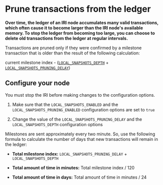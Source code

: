 # Prune transactions from the ledger

**Over time, the ledger of an IRI node accumulates many valid transactions, which often cause it to become larger than the IRI node's available memory. To stop the ledger from becoming too large, you can choose to delete old transactions from the ledger at regular intervals.**

Transactions are pruned only if they were confirmed by a milestone transaction that is older than the result of the following calculation:

current milestone index - ([`LOCAL_SNAPSHOTS_DEPTH`](../references/iri-configuration-options.md#local-snapshots-depth) +
[`LOCAL_SNAPSHOTS_PRUNING_DELAY`](../references/iri-configuration-options.md#local-snapshots-pruning-delay))

## Configure your node

You must stop the IRI before making changes to the configuration options.

1. Make sure that the `LOCAL_SNAPSHOTS_ENABLED` and the `LOCAL_SNAPSHOTS_PRUNING_ENABLED` configuration options are set to `true`

2. Change the value of the `LOCAL_SNAPSHOTS_PRUNING_DELAY` and the `LOCAL_SNAPSHOTS_DEPTH` configuration options

Milestones are sent approximately every two minute. So, use the following formula to calculate the number of days that new transactions will remain in the ledger:

* **Total milestone index:** `LOCAL_SNAPSHOTS_PRUNING_DELAY` + `LOCAL_SNAPSHOTS_DEPTH` 

* **Total amount of time in minutes:** Total milestone index / 120

* **Total amount of time in days:** Total amount of time in minutes / 24